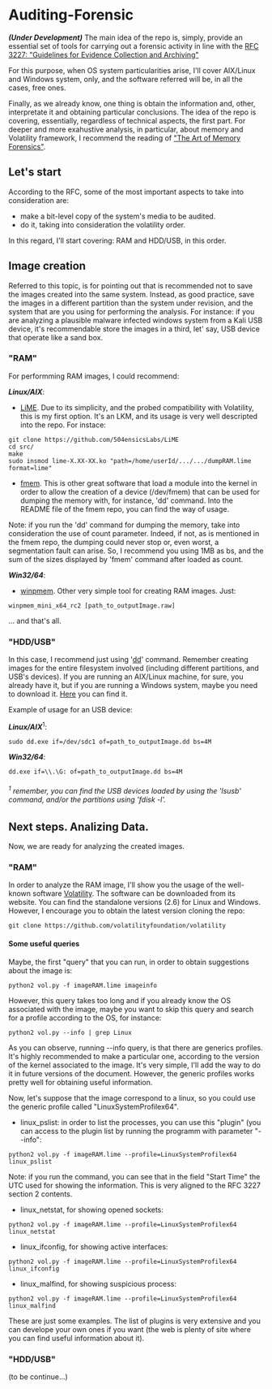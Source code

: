 # Auditing-Forensic

***(Under Development)*** The main idea of the repo is, simply, provide an essential set of tools for carrying out a forensic activity in line with the [RFC 3227: "Guidelines for Evidence Collection and Archiving"](https://datatracker.ietf.org/doc/html/rfc3227) 

For this purpose, when OS system particularities arise, I'll cover AIX/Linux and Windows system, only, and the software referred will be, in all the cases, free ones.

Finally, as we already know, one thing is obtain the information and, other, interpretate it and obtaining particular conclusions. The idea of the repo is covering, essentially, regardless of technical aspects, the first part. For deeper and more exahustive analysis, in particular, about memory and Volatility framework, I recommend the reading of ["The Art of Memory Forensics"](https://repo.zenk-security.com/Forensic/The%20Art%20of%20Memory%20Forensics%20-%20Detecting%20Malware%20and%20Threats%20in%20Windows,%20Linux,%20and%20Mac%20Memory%20(2014).pdf).

## Let's start

According to the RFC, some of the most important aspects to take into consideration are: 
- make a bit-level copy of the system's media to be audited.
- do it, taking into consideration the volatility order.

In this regard, I'll start covering: RAM and HDD/USB, in this order.

## Image creation

Referred to this topic, is for pointing out that is recommended not to save the images created into the same system. Instead, as good practice, save the images in a different partition than the system under revision, and the system that are you using for performing the analysis. For instance: if you are analyzing a plausible malware infected windows system from a Kali USB device, it's recommendable store the images in a third, let' say, USB device that operate like a sand box.

### "RAM"

For performming RAM images, I could recommend:

***Linux/AIX***: 
  - [LiME](https://github.com/504ensicsLabs/LiME). Due to its simplicity, and the probed compatibility with Volatility, this is my first option. It's an LKM, and its usage is very well descripted into the repo. For instace:
```
git clone https://github.com/504ensicsLabs/LiME
cd src/
make
sudo insmod lime-X.XX-XX.ko "path=/home/userId/.../.../dumpRAM.lime format=lime"
```
  - [fmem](https://github.com/NateBrune/fmem). This is other great software that load a module into the kernel in order to allow the creation of a device (/dev/fmem) that can be used for dumping the memory with, for instance, 'dd' command. Into the README file of the fmem repo, you can find the way of usage.

Note: if you run the 'dd' command for dumping the memory, take into consideration the use of count parameter. Indeed, if not, as is mentioned in the fmem repo, the dumping could never stop or, even worst, a segmentation fault can arise. So, I recommend you using 1MB as bs, and the sum of the sizes displayed by 'fmem' command after loaded as count. 

***Win32/64***:
  - [winpmem](https://github.com/Velocidex/WinPmem). Other very simple tool for creating RAM images. Just:
```
winpmem_mini_x64_rc2 [path_to_outputImage.raw]
```
... and that's all.

### "HDD/USB"
In this case, I recommend just using '[dd](https://man7.org/linux/man-pages/man1/dd.1.html)' command. Remember creating images for the entire filesystem involved (including different partitions, and USB's devices). If you are running an AIX/Linux machine, for sure, you already have it, but if you are running a Windows system, maybe you need to download it. [Here](http://www.chrysocome.net/downloads/dd-0.5.zip) you can find it. 

Example of usage for an USB device:

***Linux/AIX***<sup>1</sup>:
```
sudo dd.exe if=/dev/sdc1 of=path_to_outputImage.dd bs=4M
```
***Win32/64***:
```
dd.exe if=\\.\G: of=path_to_outputImage.dd bs=4M
```
###### <sup>1</sup> remember, you can find the USB devices loaded by using the 'lsusb' command, and/or the partitions using 'fdisk -l'.

## Next steps. Analizing Data.

Now, we are ready for analyzing the created images. 

### "RAM"

In order to analyze the RAM image, I'll show you the usage of the well-known software [Volatility](https://www.volatilityfoundation.org/). The software can be downloaded from its website. You can find the standalone versions (2.6) for Linux and Windows. However, I encourage you to obtain the latest version cloning the repo:
```
git clone https://github.com/volatilityfoundation/volatility
```
#### Some useful queries
Maybe, the first "query" that you can run, in order to obtain suggestions about the image is:
```
python2 vol.py -f imageRAM.lime imageinfo
```
However, this query takes too long and if you already know the OS associated with the image, maybe you want to skip this query and search for a profile according to the OS, for instance:
```
python2 vol.py --info | grep Linux
```
As you can observe, running --info query, is that there are generics profiles. It's highly recommended to make a particular one, according to the version of the kernel associated to the image. It's very simple, I'll add the way to do it in future versions of the document. However, the generic profiles works pretty well for obtaining useful information.

Now, let's suppose that the image correspond to a linux, so you could use the generic profile called "LinuxSystemProfilex64".

  - linux_pslist: in order to list the processes, you can use this "plugin" (you can access to the plugin list by running the programm with parameter "--info":
```
python2 vol.py -f imageRAM.lime --profile=LinuxSystemProfilex64 linux_pslist
```
Note: if you run the command, you can see that in the field "Start Time" the UTC used for showing the information. This is very aligned to the RFC 3227 section 2 contents.
  - linux_netstat, for showing opened sockets:
```
python2 vol.py -f imageRAM.lime --profile=LinuxSystemProfilex64 linux_netstat
```
  - linux_ifconfig, for showing active interfaces:
```
python2 vol.py -f imageRAM.lime --profile=LinuxSystemProfilex64 linux_ifconfig
```
  - linux_malfind, for showing suspicious process:
```
python2 vol.py -f imageRAM.lime --profile=LinuxSystemProfilex64 linux_malfind
```
These are just some examples. The list of plugins is very extensive and you can develope your own ones if you want (the web is plenty of site where you can find useful information about it).

### "HDD/USB"
(to be continue...)
